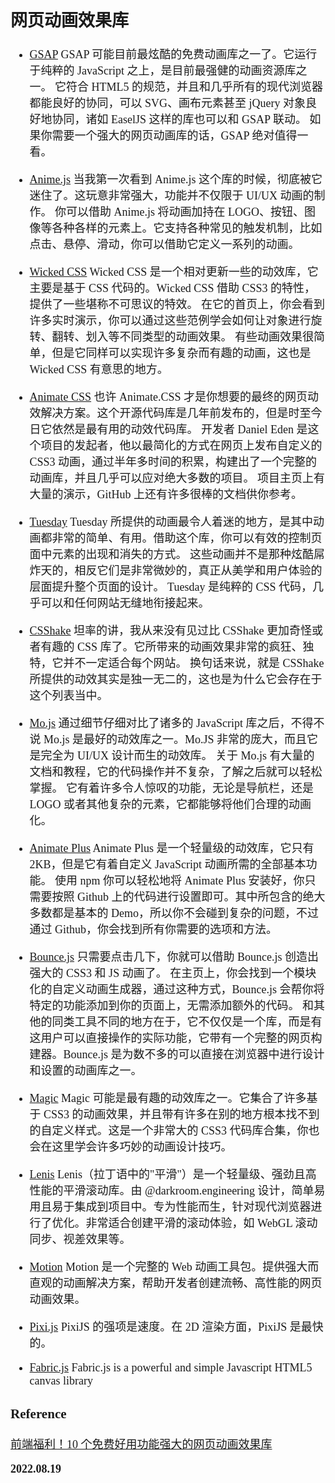 <font size=4 face='楷体'>

## 网页动画效果库

- [GSAP](https://greensock.com/gsap/)
  GSAP 可能目前最炫酷的免费动画库之一了。它运行于纯粹的 JavaScript 之上，是目前最强健的动画资源库之一。
  它符合 HTML5 的规范，并且和几乎所有的现代浏览器都能良好的协同，可以 SVG、画布元素甚至 jQuery 对象良好地协同，诸如 EaselJS 这样的库也可以和 GSAP 联动。
  如果你需要一个强大的网页动画库的话，GSAP 绝对值得一看。

- [Anime.js](http://animejs.com/)
  当我第一次看到 Anime.js 这个库的时候，彻底被它迷住了。这玩意非常强大，功能并不仅限于 UI/UX 动画的制作。
  你可以借助 Anime.js 将动画加持在 LOGO、按钮、图像等各种各样的元素上。它支持各种常见的触发机制，比如点击、悬停、滑动，你可以借助它定义一系列的动画。

- [Wicked CSS](http://kristofferandreasen.github.io/wickedCSS/)
  Wicked CSS 是一个相对更新一些的动效库，它主要是基于 CSS 代码的。Wicked CSS 借助 CSS3 的特性，提供了一些堪称不可思议的特效。
  在它的首页上，你会看到许多实时演示，你可以通过这些范例学会如何让对象进行旋转、翻转、划入等不同类型的动画效果。
  有些动画效果很简单，但是它同样可以实现许多复杂而有趣的动画，这也是 Wicked CSS 有意思的地方。

- [Animate CSS](https://daneden.github.io/animate.css/)
  也许 Animate.CSS 才是你想要的最终的网页动效解决方案。这个开源代码库是几年前发布的，但是时至今日它依然是最有用的动效代码库。
  开发者 Daniel Eden 是这个项目的发起者，他以最简化的方式在网页上发布自定义的 CSS3 动画，通过半年多时间的积累，构建出了一个完整的动画库，并且几乎可以应对绝大多数的项目。
  项目主页上有大量的演示，GitHub 上还有许多很棒的文档供你参考。

- [Tuesday](http://shakrmedia.github.io/tuesday/)
  Tuesday 所提供的动画最令人着迷的地方，是其中动画都非常的简单、有用。借助这个库，你可以有效的控制页面中元素的出现和消失的方式。
  这些动画并不是那种炫酷屌炸天的，相反它们是非常微妙的，真正从美学和用户体验的层面提升整个页面的设计。
  Tuesday 是纯粹的 CSS 代码，几乎可以和任何网站无缝地衔接起来。

- [CSShake](https://elrumordelaluz.github.io/csshake/)
  坦率的讲，我从来没有见过比 CSShake 更加奇怪或者有趣的 CSS 库了。它所带来的动画效果非常的疯狂、独特，它并不一定适合每个网站。
  换句话来说，就是 CSShake 所提供的动效其实是独一无二的，这也是为什么它会存在于这个列表当中。

- [Mo.js](http://mojs.io/)
  通过细节仔细对比了诸多的 JavaScript 库之后，不得不说 Mo.js 是最好的动效库之一。Mo.JS 非常的庞大，而且它是完全为 UI/UX 设计而生的动效库。
  关于 Mo.js 有大量的文档和教程，它的代码操作并不复杂，了解之后就可以轻松掌握。
  它有着许多令人惊叹的功能，无论是导航栏，还是 LOGO 或者其他复杂的元素，它都能够将他们合理的动画化。

- [Animate Plus](https://github.com/bendc/animateplus)
  Animate Plus 是一个轻量级的动效库，它只有 2KB，但是它有着自定义 JavaScript 动画所需的全部基本功能。
  使用 npm 你可以轻松地将 Animate Plus 安装好，你只需要按照 Github 上的代码进行设置即可。其中所包含的绝大多数都是基本的 Demo，所以你不会碰到复杂的问题，不过通过 Github，你会找到所有你需要的选项和方法。

- [Bounce.js](http://bouncejs.com/)
  只需要点击几下，你就可以借助 Bounce.js 创造出强大的 CSS3 和 JS 动画了。
  在主页上，你会找到一个模块化的自定义动画生成器，通过这种方式，Bounce.js 会帮你将特定的功能添加到你的页面上，无需添加额外的代码。
  和其他的同类工具不同的地方在于，它不仅仅是一个库，而是有这用户可以直接操作的实际功能，它带有一个完整的网页构建器。Bounce.js 是为数不多的可以直接在浏览器中进行设计和设置的动画库之一。

- [Magic](https://github.com/miniMAC/magic)
  Magic 可能是最有趣的动效库之一。它集合了许多基于 CSS3 的动画效果，并且带有许多在别的地方根本找不到的自定义样式。这是一个非常大的 CSS3 代码库合集，你也会在这里学会许多巧妙的动画设计技巧。

- [Lenis](https://github.com/darkroomengineering/lenis)
  Lenis（拉丁语中的"平滑"）是一个轻量级、强劲且高性能的平滑滚动库。由 @darkroom.engineering 设计，简单易用且易于集成到项目中。专为性能而生，针对现代浏览器进行了优化。非常适合创建平滑的滚动体验，如 WebGL 滚动同步、视差效果等。

- [Motion](https://motion.dev/)
  Motion 是一个完整的 Web 动画工具包。提供强大而直观的动画解决方案，帮助开发者创建流畅、高性能的网页动画效果。

- [Pixi.js](http://pixijs.huashengweilai.com/)
  PixiJS 的强项是速度。在 2D 渲染方面，PixiJS 是最快的。

- [Fabric.js](http://fabricjs.com/)
  Fabric.js is a powerful and simple Javascript HTML5 canvas library

### Reference

[前端福利！10 个免费好用功能强大的网页动画效果库](https://www.uisdc.com/10-best-free-animation-libraries)

**2022.08.19**
